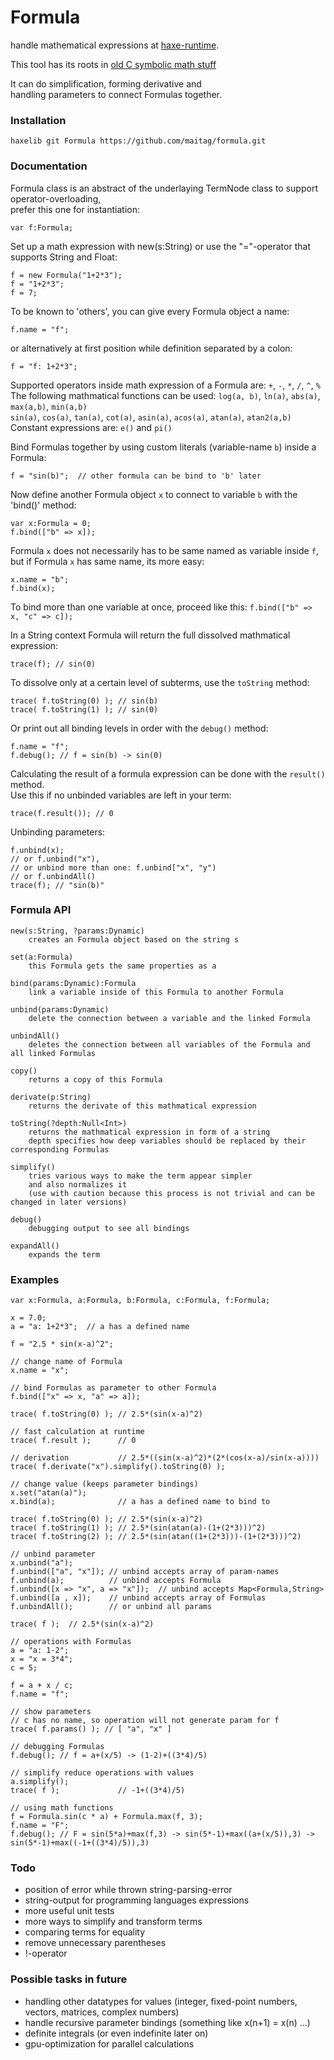 # Formula
handle mathematical expressions at [haxe-runtime](https://haxe.org).  

This tool has its roots in [old C symbolic math stuff](https://github.com/maitag/lyapunov-c)  

It can do simplification, forming derivative and  
handling parameters to connect Formulas together.  


### Installation
```
haxelib git Formula https://github.com/maitag/formula.git
```

### Documentation
Formula class is an abstract of the underlaying TermNode class to support operator-overloading,  
prefer this one for instantiation:
```
var f:Formula;
```

Set up a math expression with new(s:String) or use the "="-operator that supports String and Float:
```
f = new Formula("1+2*3");
f = "1+2*3";
f = 7;
```

To be known to 'others', you can give every Formula object a name:
```
f.name = "f";
```
or alternatively at first position while definition separated by a colon:
```
f = "f: 1+2*3";
```

Supported operators inside math expression of a Formula are: `+`, `-`, `*`, `/`, `^`, `%`  
The following mathmatical functions  can be used: `log(a, b)`, `ln(a)`, `abs(a)`, `max(a,b)`, `min(a,b)`  
`sin(a)`, `cos(a)`, `tan(a)`, `cot(a)`, `asin(a)`, `acos(a)`, `atan(a)`, `atan2(a,b)`  
Constant expressions are: `e()` and `pi()`  


Bind Formulas together by using custom literals (variable-name `b`) inside a Formula:
```
f = "sin(b)";  // other formula can be bind to 'b' later
```

Now define another Formula object `x` to connect to variable `b` with the 'bind()' method:
```
var x:Formula = 0;
f.bind(["b" => x]); 
```
Formula `x` does not necessarily has to be same named as variable inside `f`,  
but if Formula `x` has same name, its more easy:
```
x.name = "b";
f.bind(x);
```
To bind more than one variable at once, proceed like this: `f.bind(["b" => x, "c" => c]);`


In a String context Formula will return the full dissolved mathmatical expression:
```
trace(f); // sin(0)
```
To dissolve only at a certain level of subterms, use the `toString` method:
```
trace( f.toString(0) ); // sin(b)
trace( f.toString(1) ); // sin(0)
```
Or print out all binding levels in order with the `debug()` method:
```
f.name = "f";
f.debug(); // f = sin(b) -> sin(0)
```


Calculating the result of a formula expression can be done with the `result()` method.  
Use this if no unbinded variables are left in your term:
```
trace(f.result()); // 0
```

Unbinding parameters:
```
f.unbind(x);
// or f.unbind("x"),
// or unbind more than one: f.unbind["x", "y")
// or f.unbindAll()
trace(f); // "sin(b)"
```


### Formula API
```
new(s:String, ?params:Dynamic)
	creates an Formula object based on the string s

set(a:Formula)
	this Formula gets the same properties as a

bind(params:Dynamic):Formula
	link a variable inside of this Formula to another Formula

unbind(params:Dynamic)
	delete the connection between a variable and the linked Formula

unbindAll()
	deletes the connection between all variables of the Formula and all linked Formulas

copy()
	returns a copy of this Formula

derivate(p:String)
	returns the derivate of this mathmatical expression

toString(?depth:Null<Int>)
	returns the mathmatical expression in form of a string
	depth specifies how deep variables should be replaced by their corresponding Formulas

simplify()
	tries various ways to make the term appear simpler
	and also normalizes it
	(use with caution because this process is not trivial and can be changed in later versions)

debug()
	debugging output to see all bindings

expandAll()
	expands the term
```


### Examples
```
var x:Formula, a:Formula, b:Formula, c:Formula, f:Formula;

x = 7.0;
a = "a: 1+2*3";  // a has a defined name

f = "2.5 * sin(x-a)^2";

// change name of Formula
x.name = "x";

// bind Formulas as parameter to other Formula
f.bind(["x" => x, "a" => a]);

trace( f.toString(0) ); // 2.5*(sin(x-a)^2)

// fast calculation at runtime
trace( f.result );      // 0

// derivation           // 2.5*((sin(x-a)^2)*(2*(cos(x-a)/sin(x-a))))
trace( f.derivate("x").simplify().toString(0) );

// change value (keeps parameter bindings)
x.set("atan(a)");
x.bind(a);              // a has a defined name to bind to

trace( f.toString(0) ); // 2.5*(sin(x-a)^2)
trace( f.toString(1) ); // 2.5*(sin(atan(a)-(1+(2*3)))^2)
trace( f.toString(2) ); // 2.5*(sin(atan((1+(2*3)))-(1+(2*3)))^2)

// unbind parameter
x.unbind("a");
f.unbind(["a", "x"]); // unbind accepts array of param-names
f.unbind(a);          // unbind accepts Formula
f.unbind([x => "x", a => "x"]);  // unbind accepts Map<Formula,String>
f.unbind([a , x]);    // unbind accepts array of Formulas
f.unbindAll();        // or unbind all params

trace( f );  // 2.5*(sin(x-a)^2)

// operations with Formulas
a = "a: 1-2"; 
x = "x = 3*4";
c = 5;

f = a + x / c;
f.name = "f";

// show parameters
// c has no name, so operation will not generate param for f
trace( f.params() ); // [ "a", "x" ]

// debugging Formulas
f.debug(); // f = a+(x/5) -> (1-2)+((3*4)/5)

// simplify reduce operations with values
a.simplify();
trace( f );             // -1+((3*4)/5)

// using math functions
f = Formula.sin(c * a) + Formula.max(f, 3);
f.name = "F";
f.debug(); // F = sin(5*a)+max(f,3) -> sin(5*-1)+max((a+(x/5)),3) -> sin(5*-1)+max((-1+((3*4)/5)),3)
```


### Todo

- position of error while thrown string-parsing-error
- string-output for programming languages expressions
- more useful unit tests
- more ways to simplify and transform terms
- comparing terms for equality
- remove unnecessary parentheses
- !-operator


### Possible tasks in future

- handling other datatypes for values (integer, fixed-point numbers, vectors, matrices, complex numbers)
- handle recursive parameter bindings (something like x(n+1) = x(n) ...)
- definite integrals (or even indefinite later on)
- gpu-optimization for parallel calculations
